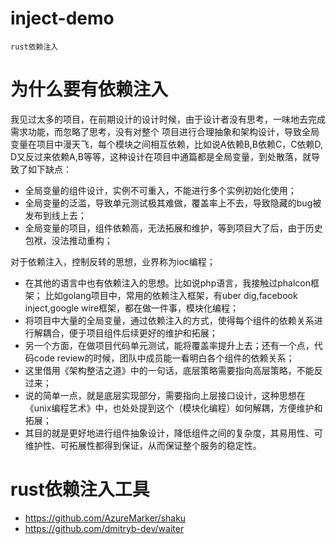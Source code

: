 # inject-demo
    rust依赖注入

# 为什么要有依赖注入
我见过太多的项目，在前期设计的设计时候，由于设计者没有思考，一味地去完成需求功能，而忽略了思考，没有对整个
项目进行合理抽象和架构设计，导致全局变量在项目中漫天飞，每个模块之间相互依赖，比如说A依赖B,B依赖C，C依赖D,
D又反过来依赖A,B等等，这种设计在项目中通篇都是全局变量，到处散落，就导致了如下缺点：
- 全局变量的组件设计，实例不可重入，不能进行多个实例初始化使用；
- 全局变量的泛滥，导致单元测试极其难做，覆盖率上不去，导致隐藏的bug被发布到线上去；
- 全局变量的项目，组件依赖高，无法拓展和维护，等到项目大了后，由于历史包袱，没法推动重构；

对于依赖注入，控制反转的思想，业界称为ioc编程；
+ 在其他的语言中也有依赖注入的思想。比如说php语言，我接触过phalcon框架；
比如golang项目中，常用的依赖注入框架，有uber dig,facebook inject,google wire框架，都在做一件事，模块化编程；
+ 将项目中大量的全局变量，通过依赖注入的方式，使得每个组件的依赖关系进行解耦合，便于项目组件后续更好的维护和拓展；
+ 另一个方面，在做项目代码单元测试，能将覆盖率提升上去；还有一个点，代码code review的时候，团队中成员能一看明白各个组件的依赖关系；
+ 这里借用《架构整洁之道》中的一句话，底层策略需要指向高层策略，不能反过来；
+ 说的简单一点，就是底层实现部分，需要指向上层接口设计，这种思想在《unix编程艺术》中，也处处提到这个（模块化编程）如何解耦，方便维护和拓展；
+ 其目的就是更好地进行组件抽象设计，降低组件之间的复杂度，其易用性、可维护性、可拓展性都得到保证，从而保证整个服务的稳定性。

# rust依赖注入工具
- https://github.com/AzureMarker/shaku
- https://github.com/dmitryb-dev/waiter